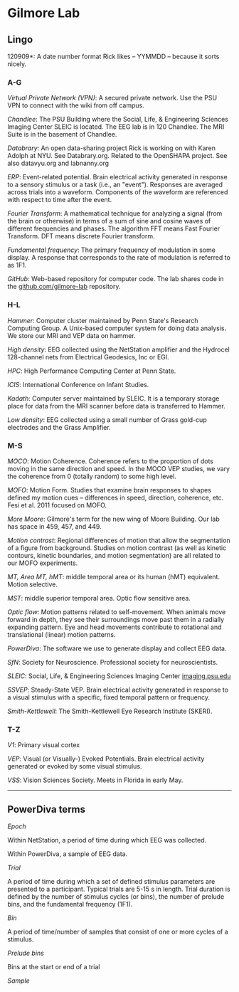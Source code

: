 # Gilmore Lab

## Lingo

120909*: A date number format Rick likes – YYMMDD – because it sorts nicely.

### A-G

*Virtual Private Network (VPN)*: A secured private network. Use the PSU VPN to connect with the wiki from off campus.

*Chandlee*: The PSU Building where the Social, Life, & Engineering Sciences Imaging Center SLEIC is located. The EEG lab is in 120 Chandlee. The MRI Suite is in the basement of Chandlee.

*Databrary*: An open data-sharing project Rick is working on with Karen Adolph at NYU. See Databrary.org. Related to the OpenSHAPA project. See also datavyu.org and labnanny.org

*ERP*: Event-related potential. Brain electrical activity generated in response to a sensory stimulus or a task (i.e., an "event"). Responses are averaged across trials into a waveform. Components of the waveform are referenced with respect to time after the event.

*Fourier Transform*: A mathematical technique for analyzing a signal (from the brain or otherwise) in terms of a sum of sine and cosine waves of different frequencies and phases. The algorithm FFT means Fast Fourier Transform. DFT means discrete Fourier transform.

*Fundamental frequency*: The primary frequency of modulation in some display. A response that corresponds to the rate of modulation is referred to as 1F1.

*GitHub*: Web-based repository for computer code. The lab shares code in the [github.com/gilmore-lab](http://github.com/gilmore-lab) repository.

### H-L

*Hammer*: Computer cluster maintained by Penn State's Research Computing Group. A Unix-based computer system for doing data analysis. We store our MRI and VEP data on hammer.

*High density*: EEG collected using the NetStation amplifier and the Hydrocel 128-channel nets from Electrical Geodesics, Inc or EGI. 

*HPC*: High Performance Computing Center at Penn State.

*ICIS*: International Conference on Infant Studies.

*Kadath*: Computer server maintained by SLEIC. It is a temporary storage place for data from the MRI scanner before data is transferred to Hammer.

*Low density*: EEG collected using a small number of Grass gold-cup electrodes and the Grass Amplifier.

### M-S

*MOCO*: Motion Coherence. Coherence refers to the proportion of dots moving in the same direction and speed. In the MOCO VEP studies, we vary the coherence from 0 (totally random) to some high level.

*MOFO*: Motion Form. Studies that examine brain responses to shapes defined my motion cues – differences in speed, direction, coherence, etc. Fesi et al. 2011 focused on MOFO.

*More Moore*: Gilmore's term for the new wing of Moore Building. Our lab has space in 459, 457, and 449.

*Motion contrast*: Regional differences of motion that allow the segmentation of a figure from background. Studies on motion contrast (as well as kinetic contours, kinetic boundaries, and motion segmentation) are all related to our MOFO experiments.

*MT, Area MT, hMT*: middle temporal area or its human (hMT) equivalent. Motion selective.

*MST*: middle superior temporal area. Optic flow sensitive area.

*Optic flow*: Motion patterns related to self-movement. When animals move forward in depth, they see their surroundings move past them in a radially expanding pattern. Eye and head movements contribute to rotational and translational (linear) motion patterns.

*PowerDiva*: The software we use to generate display and collect EEG data.

*SfN*: Society for Neuroscience. Professional society for neuroscientists.

*SLEIC*: Social, Life, & Engineering Sciences Imaging Center [imaging.psu.edu](http://www.imaging.psu.edu)

*SSVEP*: Steady-State VEP. Brain electrical activity generated in response to a visual stimulus with a specific, fixed temporal pattern or frequency.

*Smith-Kettlewell*: The Smith-Kettlewell Eye Research Institute (SKERI).

### T-Z

*V1*: Primary visual cortex

*VEP*: Visual (or Visually-) Evoked Potentials. Brain electrical activity generated or evoked by some visual stimulus.

*VSS*: Vision Sciences Society. Meets in Florida in early May.


------

## PowerDiva terms ##

*Epoch*

Within NetStation, a period of time during which EEG was collected. 

Within PowerDiva, a sample of EEG data.

*Trial*

A period of time during which a set of defined stimulus parameters are presented to a participant. Typical trials are 5-15 s in length. Trial duration is defined by the number of stimulus cycles (or bins), the number of prelude bins, and the fundamental frequency (1F1).

*Bin*

A period of time/number of samples that consist of one or more cycles of a stimulus.

*Prelude bins*

Bins at the start or end of a trial

*Sample*